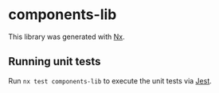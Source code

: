 # components-lib

This library was generated with [Nx](https://nx.dev).

## Running unit tests

Run `nx test components-lib` to execute the unit tests via [Jest](https://jestjs.io).
